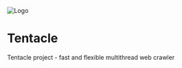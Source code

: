 
![Logo](https://dev.holy-games.space/tentacle_logo.png)

# Tentacle
Tentacle project - fast and flexible multithread web crawler

## 


